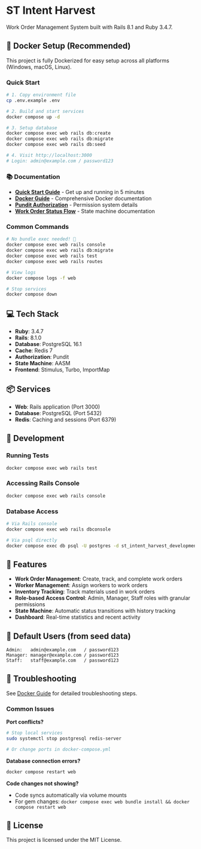 # ST Intent Harvest

Work Order Management System built with Rails 8.1 and Ruby 3.4.7.

## 🐳 Docker Setup (Recommended)

This project is fully Dockerized for easy setup across all platforms (Windows, macOS, Linux).

### Quick Start

```bash
# 1. Copy environment file
cp .env.example .env

# 2. Build and start services
docker compose up -d

# 3. Setup database
docker compose exec web rails db:create
docker compose exec web rails db:migrate
docker compose exec web rails db:seed

# 4. Visit http://localhost:3000
# Login: admin@example.com / password123
```

### 📚 Documentation

- **[Quick Start Guide](docs/QUICK_START.md)** - Get up and running in 5 minutes
- **[Docker Guide](docs/DOCKER_GUIDE.md)** - Comprehensive Docker documentation
- **[Pundit Authorization](docs/PUNDIT_AUTHORIZATION.md)** - Permission system details
- **[Work Order Status Flow](docs/WORK_ORDER_STATUS_FLOW.md)** - State machine documentation

### Common Commands

```bash
# No bundle exec needed! 🎉
docker compose exec web rails console
docker compose exec web rails db:migrate
docker compose exec web rails test
docker compose exec web rails routes

# View logs
docker compose logs -f web

# Stop services
docker compose down
```

## 💻 Tech Stack

- **Ruby**: 3.4.7
- **Rails**: 8.1.0
- **Database**: PostgreSQL 16.1
- **Cache**: Redis 7
- **Authorization**: Pundit
- **State Machine**: AASM
- **Frontend**: Stimulus, Turbo, ImportMap

## 📦 Services

- **Web**: Rails application (Port 3000)
- **Database**: PostgreSQL (Port 5432)
- **Redis**: Caching and sessions (Port 6379)

## 🔧 Development

### Running Tests

```bash
docker compose exec web rails test
```

### Accessing Rails Console

```bash
docker compose exec web rails console
```

### Database Access

```bash
# Via Rails console
docker compose exec web rails dbconsole

# Via psql directly
docker compose exec db psql -U postgres -d st_intent_harvest_development
```

## 🚀 Features

- **Work Order Management**: Create, track, and complete work orders
- **Worker Management**: Assign workers to work orders
- **Inventory Tracking**: Track materials used in work orders
- **Role-based Access Control**: Admin, Manager, Staff roles with granular permissions
- **State Machine**: Automatic status transitions with history tracking
- **Dashboard**: Real-time statistics and recent activity

## 📝 Default Users (from seed data)

```
Admin:   admin@example.com   / password123
Manager: manager@example.com / password123
Staff:   staff@example.com   / password123
```

## 🐛 Troubleshooting

See [Docker Guide](docs/DOCKER_GUIDE.md#troubleshooting) for detailed troubleshooting steps.

### Common Issues

**Port conflicts?**

```bash
# Stop local services
sudo systemctl stop postgresql redis-server

# Or change ports in docker-compose.yml
```

**Database connection errors?**

```bash
docker compose restart web
```

**Code changes not showing?**

- Code syncs automatically via volume mounts
- For gem changes: `docker compose exec web bundle install && docker compose restart web`

## 📄 License

This project is licensed under the MIT License.
